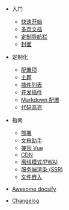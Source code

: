 * 入门

  * [快速开始](zh-cn/quickstart.md)
  * [多页文档](zh-cn/more-pages.md)
  * [定制导航栏](zh-cn/custom-navbar.md)
  * [封面](zh-cn/cover.md)

* 定制化

  * [配置项](zh-cn/configuration.md)
  * [主题](zh-cn/themes.md)
  * [插件列表](zh-cn/plugins.md)
  * [开发插件](zh-cn/write-a-plugin.md)
  * [Markdown 配置](zh-cn/markdown.md)
  * [代码高亮](zh-cn/language-highlight.md)

* 指南

  * [部署](zh-cn/deploy.md)
  * [文档助手](zh-cn/helpers.md)
  * [兼容 Vue](zh-cn/vue.md)
  * [CDN](zh-cn/cdn.md)
  * [离线模式(PWA)](zh-cn/pwa.md)
  * [服务端渲染 (SSR)](zh-cn/ssr.md)
  * [文件嵌入](zh-cn/embed-files.md)

* [Awesome docsify](zh-cn/awesome.md)
* [Changelog](zh-cn/changelog.md)
